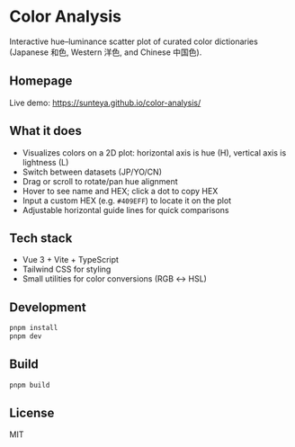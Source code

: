 # Color Analysis

Interactive hue–luminance scatter plot of curated color dictionaries (Japanese 和色, Western 洋色, and Chinese 中国色).

## Homepage

Live demo: https://sunteya.github.io/color-analysis/

## What it does

- Visualizes colors on a 2D plot: horizontal axis is hue (H), vertical axis is lightness (L)
- Switch between datasets (JP/YO/CN)
- Drag or scroll to rotate/pan hue alignment
- Hover to see name and HEX; click a dot to copy HEX
- Input a custom HEX (e.g. `#409EFF`) to locate it on the plot
- Adjustable horizontal guide lines for quick comparisons

## Tech stack

- Vue 3 + Vite + TypeScript
- Tailwind CSS for styling
- Small utilities for color conversions (RGB ↔ HSL)

## Development

```sh
pnpm install
pnpm dev
```

## Build

```sh
pnpm build
```

## License

MIT
